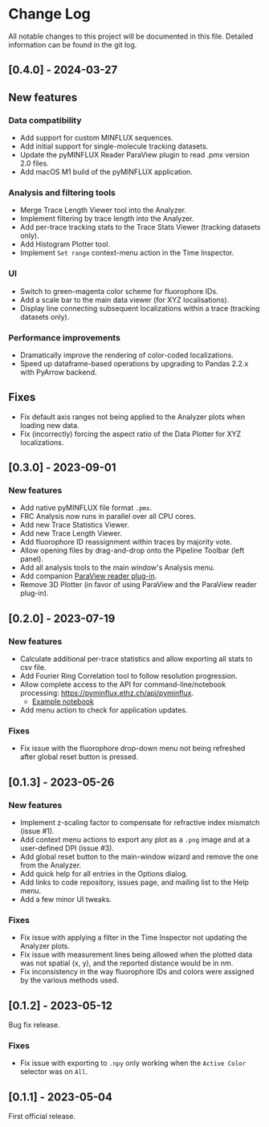 # Change Log

All notable changes to this project will be documented in this file. Detailed information can be found in the git log.

## [0.4.0] - 2024-03-27

## New features 

### Data compatibility
* Add support for custom MINFLUX sequences.
* Add initial support for single-molecule tracking datasets.
* Update the pyMINFLUX Reader ParaView plugin to read .pmx version 2.0 files.
* Add macOS M1 build of the pyMINFLUX application.
 
### Analysis and filtering tools
* Merge Trace Length Viewer tool into the Analyzer.
* Implement filtering by trace length into the Analyzer.
* Add per-trace tracking stats to the Trace Stats Viewer (tracking datasets only).
* Add Histogram Plotter tool.
* Implement `Set range` context-menu action in the Time Inspector.
 
### UI
* Switch to green-magenta color scheme for fluorophore IDs.
* Add a scale bar to the main data viewer (for XYZ localisations).
* Display line connecting subsequent localizations within a trace (tracking datasets only).
 
### Performance improvements
* Dramatically improve the rendering of color-coded localizations.
* Speed up dataframe-based operations by upgrading to Pandas 2.2.x with PyArrow backend.

## Fixes

* Fix default axis ranges not being applied to the Analyzer plots when loading new data.
* Fix (incorrectly) forcing the aspect ratio of the Data Plotter for XYZ localizations.

## [0.3.0] - 2023-09-01

### New features

* Add native pyMINFLUX file format `.pmx`.
* FRC Analysis now runs in parallel over all CPU cores.
* Add new Trace Statistics Viewer.
* Add new Trace Length Viewer.
* Add fluorophore ID reassignment within traces by majority vote.
* Allow opening files by drag-and-drop onto the Pipeline Toolbar (left panel).
* Add all analysis tools to the main window's Analysis menu.
* Add companion [ParaView reader plug-in](https://github.com/bsse-scf/pyMINFLUX/tree/master/paraview_plugins).
* Remove 3D Plotter (in favor of using ParaView and the ParaView reader plug-in).

## [0.2.0] - 2023-07-19

### New features

* Calculate additional per-trace statistics and allow exporting all stats to csv file.
* Add Fourier Ring Correlation tool to follow resolution progression.
* Allow complete access to the API for command-line/notebook processing: https://pyminflux.ethz.ch/api/pyminflux.
  * [Example notebook](examples/processing.ipynb)
* Add menu action to check for application updates.

### Fixes

* Fix issue with the fluorophore drop-down menu not being refreshed after global reset button is pressed.

## [0.1.3] - 2023-05-26

### New features

* Implement z-scaling factor to compensate for refractive index mismatch (issue #1).
* Add context menu actions to export any plot as a `.png` image and at a user-defined DPI (issue #3).
* Add global reset button to the main-window wizard and remove the one from the Analyzer.
* Add quick help for all entries in the Options dialog.
* Add links to code repository, issues page, and mailing list to the Help menu.
* Add a few minor UI tweaks.

### Fixes

* Fix issue with applying a filter in the Time Inspector not updating the Analyzer plots.
* Fix issue with measurement lines being allowed when the plotted data was not spatial (x, y), and the reported distance would be in nm.
* Fix inconsistency in the way fluorophore IDs and colors were assigned by the various methods used.

## [0.1.2] - 2023-05-12

Bug fix release.

### Fixes

* Fix issue with exporting to `.npy` only working when the `Active Color` selector was on `All`.

## [0.1.1] - 2023-05-04

First official release.
